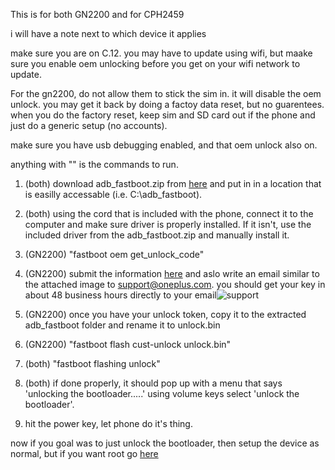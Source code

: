 This is for both GN2200 and for CPH2459 

i will have a note next to which device it applies

make sure you are on C.12. you may have to update using wifi, but maake sure you enable oem unlocking before you get on your wifi network to update.

For the gn2200, do not allow them to stick the sim in. it will disable the oem unlock. you may get it back by doing a factoy data reset, but no guarentees. 
when you do the factory reset, keep sim and SD card out if the phone and just do a generic setup (no accounts).

make sure you have usb debugging enabled, and that oem unlock also on.

anything with  "" is the commands to run.

1. (both) download adb_fastboot.zip from [here](https://github.com/babyskylar/phonedev/tree/8af41ba02d6a3fd9281c83210cd055e22444c42e/oneplus/needed-files) and put in in a location that is easilly accessable (i.e. C:\adb_fastboot).
2.  (both) using the cord that is included with the phone, connect it to the computer and make sure driver is properly installed. If it isn't, use the included driver from the adb_fastboot.zip and manually install it.
3. (GN2200) "fastboot oem get_unlock_code"
4. (GN2200) submit the information [here](http://www.oneplus.com/unlock_token?_ga=2.234988545.1689870803.1684785181-943976437.1681291978) and aslo write an email similar to the attached image to support@oneplus.com. you should get your key in about 48 business hours directly to your email![support](https://github.com/babyskylar/phonedev/assets/66063174/88565acf-5eae-40fb-89cb-e34bc1ad5f56)

5. (GN2200) once you have your unlock token, copy it to the extracted adb_fastboot folder and rename it to unlock.bin
6. (GN2200) "fastboot flash cust-unlock unlock.bin"
7. (both) "fastboot flashing unlock"
8. (both) if done properly, it should pop up with a menu that says 'unlocking the bootloader.....' using volume keys select 'unlock the bootloader'.
9. hit the power key, let phone do it's thing.

now if you goal was to just unlock the bootloader, then setup the device as normal, but if you want root go [here](https://github.com/babyskylar/phonedev/releases/tag/GN2200_11_C.12-root)
